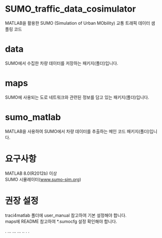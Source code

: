 # SUMO_traffic_data_cosimulator
MATLAB을 활용한 SUMO (Simulation of Urban MObility) 교통 트래픽 데이터 샘플링 코드
 
# data
SUMO에서 수집한 차량 데이터를 저장하는 패키지(폴더)입니다.

# maps
SUMO에 사용되는 도로 네트워크와 관련된 정보를 담고 있는 패키지(폴더)입니다.

# sumo_matlab
MATLAB을 사용하여 SUMO에서 차량 데이터를 추출하는 메인 코드 패키지(폴더)입니다.

# 요구사항
MATLAB 8.0(R2012b) 이상 </br>
SUMO 시뮬레이터(www.sumo-sim.org) 

# 권장 설정
traci4matlab 폴더에 user_manual 참고하여 기본 설정해야 합니다.</br>
maps에 README 참고하여 *.sumocfg 설정 확인해야 합니다.

.
...
...
...
..
.
.

